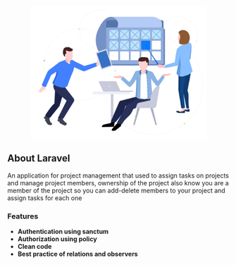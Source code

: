 <p align="center"><a href="" target="_blank"><img src="https://github.com/abdelhamed19/Task-Manager-APIs/blob/main/public/image/photo.png" width="400" alt="Laravel Logo"></a></p>


## About Laravel
An application for project management that used to assign tasks on projects and manage project members, ownership of the project also know you are 
a member of the project so you can add-delete members to your project and assign tasks for each one


### Features

- **Authentication using sanctum**
- **Authorization using policy**
- **Clean code**
- **Best practice of relations and observers**

